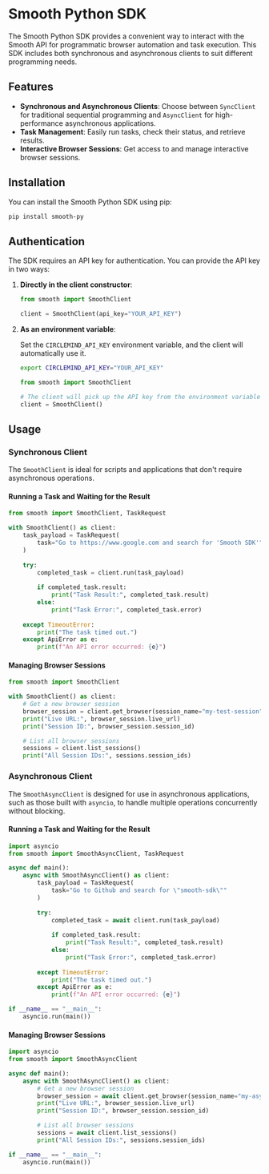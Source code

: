 # Smooth Python SDK

The Smooth Python SDK provides a convenient way to interact with the Smooth API for programmatic browser automation and task execution. This SDK includes both synchronous and asynchronous clients to suit different programming needs.

## Features

*   **Synchronous and Asynchronous Clients**: Choose between `SyncClient` for traditional sequential programming and `AsyncClient` for high-performance asynchronous applications.
*   **Task Management**: Easily run tasks, check their status, and retrieve results.
*   **Interactive Browser Sessions**: Get access to and manage interactive browser sessions.

## Installation

You can install the Smooth Python SDK using pip:

```bash
pip install smooth-py
```

## Authentication

The SDK requires an API key for authentication. You can provide the API key in two ways:

1.  **Directly in the client constructor**:

    ```python
    from smooth import SmoothClient

    client = SmoothClient(api_key="YOUR_API_KEY")
    ```

2.  **As an environment variable**:

    Set the `CIRCLEMIND_API_KEY` environment variable, and the client will automatically use it.

    ```bash
    export CIRCLEMIND_API_KEY="YOUR_API_KEY"
    ```

    ```python
    from smooth import SmoothClient

    # The client will pick up the API key from the environment variable
    client = SmoothClient()
    ```

## Usage

### Synchronous Client

The `SmoothClient` is ideal for scripts and applications that don't require asynchronous operations.

#### Running a Task and Waiting for the Result

```python
from smooth import SmoothClient, TaskRequest

with SmoothClient() as client:
    task_payload = TaskRequest(
        task="Go to https://www.google.com and search for 'Smooth SDK'"
    )
    
    try:
        completed_task = client.run(task_payload)
        
        if completed_task.result:
            print("Task Result:", completed_task.result)
        else:
            print("Task Error:", completed_task.error)
            
    except TimeoutError:
        print("The task timed out.")
    except ApiError as e:
        print(f"An API error occurred: {e}")
```

#### Managing Browser Sessions

```python
from smooth import SmoothClient

with SmoothClient() as client:
    # Get a new browser session
    browser_session = client.get_browser(session_name="my-test-session")
    print("Live URL:", browser_session.live_url)
    print("Session ID:", browser_session.session_id)

    # List all browser sessions
    sessions = client.list_sessions()
    print("All Session IDs:", sessions.session_ids)
```

### Asynchronous Client

The `SmoothAsyncClient` is designed for use in asynchronous applications, such as those built with `asyncio`, to handle multiple operations concurrently without blocking.

#### Running a Task and Waiting for the Result

```python
import asyncio
from smooth import SmoothAsyncClient, TaskRequest

async def main():
    async with SmoothAsyncClient() as client:
        task_payload = TaskRequest(
            task="Go to Github and search for \"smooth-sdk\""
        )
        
        try:
            completed_task = await client.run(task_payload)
            
            if completed_task.result:
                print("Task Result:", completed_task.result)
            else:
                print("Task Error:", completed_task.error)
                
        except TimeoutError:
            print("The task timed out.")
        except ApiError as e:
            print(f"An API error occurred: {e}")

if __name__ == "__main__":
    asyncio.run(main())
```

#### Managing Browser Sessions

```python
import asyncio
from smooth import SmoothAsyncClient

async def main():
    async with SmoothAsyncClient() as client:
        # Get a new browser session
        browser_session = await client.get_browser(session_name="my-async-session")
        print("Live URL:", browser_session.live_url)
        print("Session ID:", browser_session.session_id)

        # List all browser sessions
        sessions = await client.list_sessions()
        print("All Session IDs:", sessions.session_ids)

if __name__ == "__main__":
    asyncio.run(main())
```
